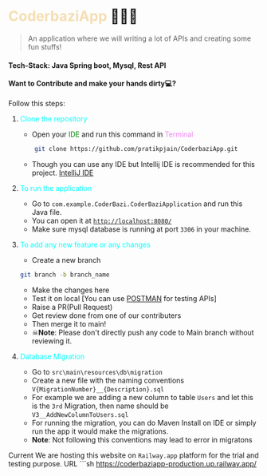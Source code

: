 # <span style = "color: wheat">CoderbaziApp</span> 🚀🚀🚀
> An application where we will writing a lot of APIs and creating some fun stuffs!

<h4>Tech-Stack: Java Spring boot, Mysql, Rest API</h4>

**Want to Contribute and make your hands dirty💻?**
<br>
<br>
Follow this steps:
1) <span style = "color: Cyan">Clone the repository</span>
    - Open your <span style = "color: green">IDE</span> and run this command in <span style = "color: violet">Terminal</span> <br> 
    ```sh
        git clone https://github.com/pratikpjain/CoderbaziApp.git
    ```
    - Though you can use any IDE but Intellij IDE is recommended for this project. <a href="https://www.jetbrains.com/idea/">IntelliJ IDE</a>
    
2) <span style = "color: Cyan">To run the application</span>
    - Go to `com.example.CoderBazi.CoderBaziApplication` and run this Java file.
    - You can open it at <a href = "http://localhost:8080">`http://localhost:8080/`</a>
    - Make sure mysql database is running at port `3306` in your machine.

3) <span style = "color: Cyan">To add any new feature or any changes</span>
    - Create a new branch 
    ```sh
    git branch -b branch_name
    ```
    - Make the changes here
    - Test it on local [You can use <a href="https://www.postman.com/">POSTMAN</a> for testing APIs]
    - Raise a PR(Pull Request)
    - Get review done from one of our contributers
    - Then merge it to main!
    - ☠<b>Note</b>: Please don't directly push any code to Main branch without reviewing it.

4) <span style = "color: Cyan">Database Migration</span>
   - Go to `src\main\resources\db\migration`
   - Create a new file with the naming conventions `V{MigrationNumber}__{Description}.sql`
   - For example we are adding a new column to table `Users` and let this is the `3rd` Migration, then name should be `V3__AddNewColumnToUsers.sql`
   - For running the migration, you can do Maven Install on IDE or simply run the app it would make the migrations.
   - <b>Note</b>: Not following this conventions may lead to error in migratons
   

Current We are hosting this website on `Railway.app` platform for the trial and testing purpose.
URL ```sh
    https://coderbaziapp-production.up.railway.app/
   ```

